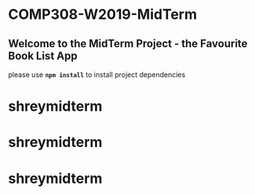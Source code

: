 # COMP308-W2019-MidTerm

## Welcome to the MidTerm Project - the Favourite Book List App

please use **`npm install`** to install project dependencies
# shreymidterm
# shreymidterm
# shreymidterm

